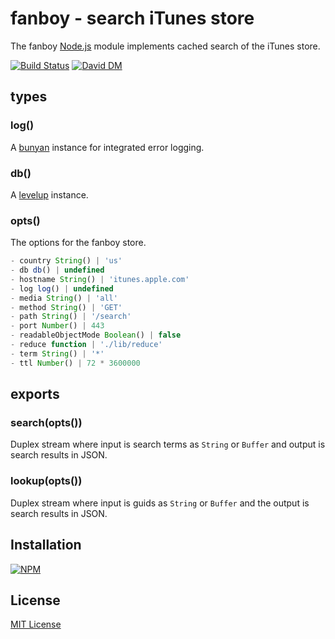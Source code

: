 
# fanboy - search iTunes store

The fanboy [Node.js](http://nodejs.org/) module implements cached search of the iTunes store. 

[![Build Status](https://secure.travis-ci.org/michaelnisi/fanboy.svg)](http://travis-ci.org/michaelnisi/fanboy) [![David DM](https://david-dm.org/michaelnisi/fanboy.svg)](http://david-dm.org/michaelnisi/fanboy)

## types

### log()

A [bunyan](https://github.com/trentm/node-bunyan) instance for integrated error logging.

### db()

A [levelup](https://github.com/rvagg/node-levelup) instance.

### opts()

The options for the fanboy store.

```js
- country String() | 'us'
- db db() | undefined
- hostname String() | 'itunes.apple.com'
- log log() | undefined
- media String() | 'all'
- method String() | 'GET'
- path String() | '/search'
- port Number() | 443
- readableObjectMode Boolean() | false
- reduce function | './lib/reduce'
- term String() | '*'
- ttl Number() | 72 * 3600000
```

## exports

### search(opts())

Duplex stream where input is search terms as `String` or `Buffer` and output is search results in JSON.

### lookup(opts())

Duplex stream where input is guids as `String` or `Buffer` and the output is search results in JSON.

## Installation

[![NPM](https://nodei.co/npm/fanboy.svg)](https://npmjs.org/package/fanboy)

## License

[MIT License](https://github.com/michaelnisi/fanboy/blob/master/LICENSE)
